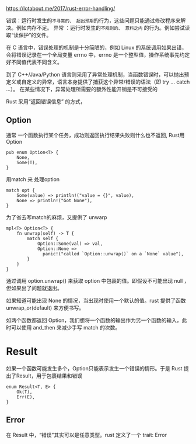 https://lotabout.me/2017/rust-error-handling/

错误：运行时发生的`不寻常的、 超出预期`的行为，这些问题只能通过修改程序来解决。例如内存不足。
异常 ：运行时发生的`不规则的、 意料之内` 的行为。例如尝试读取“读保护”的文件。

在 C 语言中，错误处理的机制是十分简陋的，例如 Linux 的系统调用如果出错，会将错误记录在一个全局变量 errno 中，errno 是一个整型值，操作系统事先约定好不同值代表不同含义。

到了 C++/Java/Python 语言则采用了异常处理机制，当函数错误时，可以抛出预定义或自定义的异常，语言本身提供了捕获这个异常/错误的语法（即 try ... catch ...）。 在某些情况下，异常处理所需要的额外性能开销是不可接受的


Rust 采用“返回错误信息” 的方式， 

## Option
通常 一个函数执行某个任务，成功则返回执行结果失败则什么也不返回, Rust用 Option<T>
```
pub enum Option<T> {
    None,
    Some(T),
}
```
用match 来 处理option
```
match opt {
    Some(value) => println!("value = {}", value),
    None => println!("Got None"),
}
```
为了省去写match的麻烦，又提供了 unwarp
```
mpl<T> Option<T> {
    fn unwrap(self) -> T {
        match self {
            Option::Some(val) => val,
            Option::None =>
              panic!("called `Option::unwrap()` on a `None` value"),
        }
    }
}
```
通过调用 option.unwrap() 来获取 option 中包裹的值。即假设不可能出现 null ，但如果出了问题就退出。

如果知道可能出现 None 的情况，当出现时使用一个默认的值。rust 提供了函数 unwrap_or(default) 来方便书写。

如两个函数都返回 Option，我们想将一个函数的输出作为另一个函数的输入，此时可以使用 and_then 来减少手写 match 的次数。

# Result
如果一个函数可能发生多个，Option只能表示发生一个错误的情形。于是 Rust 提出了Result，用于包裹结果和错误
```
enum Result<T, E> {
    Ok(T),
    Err(E),
}
```

## Error
在 Result 中，“错误”其实可以是任意类型。rust 定义了一个 trait: Error



